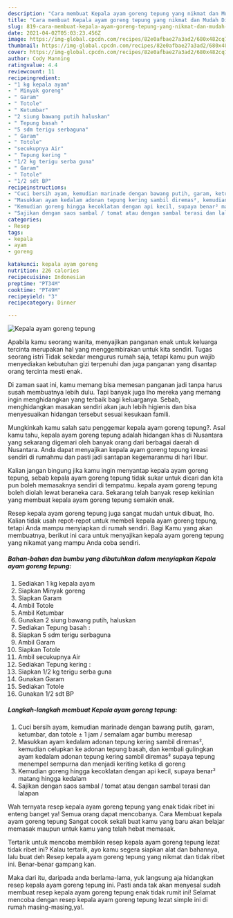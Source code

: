 ```yaml
---
description: "Cara membuat Kepala ayam goreng tepung yang nikmat dan Mudah Dibuat"
title: "Cara membuat Kepala ayam goreng tepung yang nikmat dan Mudah Dibuat"
slug: 819-cara-membuat-kepala-ayam-goreng-tepung-yang-nikmat-dan-mudah-dibuat
date: 2021-04-02T05:03:23.456Z
image: https://img-global.cpcdn.com/recipes/82e0afbae27a3ad2/680x482cq70/kepala-ayam-goreng-tepung-foto-resep-utama.jpg
thumbnail: https://img-global.cpcdn.com/recipes/82e0afbae27a3ad2/680x482cq70/kepala-ayam-goreng-tepung-foto-resep-utama.jpg
cover: https://img-global.cpcdn.com/recipes/82e0afbae27a3ad2/680x482cq70/kepala-ayam-goreng-tepung-foto-resep-utama.jpg
author: Cody Manning
ratingvalue: 4.4
reviewcount: 11
recipeingredient:
- "1 kg kepala ayam"
- " Minyak goreng"
- " Garam"
- " Totole"
- " Ketumbar"
- "2 siung bawang putih haluskan"
- " Tepung basah "
- "5 sdm terigu serbaguna"
- " Garam"
- " Totole"
- "secukupnya Air"
- " Tepung kering "
- "1/2 kg terigu serba guna"
- " Garam"
- " Totole"
- "1/2 sdt BP"
recipeinstructions:
- "Cuci bersih ayam, kemudian marinade dengan bawang putih, garam, ketumbar, dan totole ± 1 jam / semalam agar bumbu meresap"
- "Masukkan ayam kedalam adonan tepung kering sambil diremas², kemudian celupkan ke adonan tepung basah, dan kembali gulingkan ayam kedalam adonan tepung kering sambil diremas² supaya tepung menempel sempurna dan menjadi keriting ketika di goreng"
- "Kemudian goreng hingga kecoklatan dengan api kecil, supaya benar² matang hingga kedalam"
- "Sajikan dengan saos sambal / tomat atau dengan sambal terasi dan lalapan"
categories:
- Resep
tags:
- kepala
- ayam
- goreng

katakunci: kepala ayam goreng 
nutrition: 226 calories
recipecuisine: Indonesian
preptime: "PT34M"
cooktime: "PT49M"
recipeyield: "3"
recipecategory: Dinner

---
```



![Kepala ayam goreng tepung](https://img-global.cpcdn.com/recipes/82e0afbae27a3ad2/680x482cq70/kepala-ayam-goreng-tepung-foto-resep-utama.jpg)

Apabila kamu seorang wanita, menyajikan panganan enak untuk keluarga tercinta merupakan hal yang menggembirakan untuk kita sendiri. Tugas seorang istri Tidak sekedar mengurus rumah saja, tetapi kamu pun wajib menyediakan kebutuhan gizi terpenuhi dan juga panganan yang disantap orang tercinta mesti enak.

Di zaman  saat ini, kamu memang bisa memesan panganan jadi tanpa harus susah membuatnya lebih dulu. Tapi banyak juga lho mereka yang memang ingin menghidangkan yang terbaik bagi keluarganya. Sebab, menghidangkan masakan sendiri akan jauh lebih higienis dan bisa menyesuaikan hidangan tersebut sesuai kesukaan famili. 



Mungkinkah kamu salah satu penggemar kepala ayam goreng tepung?. Asal kamu tahu, kepala ayam goreng tepung adalah hidangan khas di Nusantara yang sekarang digemari oleh banyak orang dari berbagai daerah di Nusantara. Anda dapat menyajikan kepala ayam goreng tepung kreasi sendiri di rumahmu dan pasti jadi santapan kegemaranmu di hari libur.

Kalian jangan bingung jika kamu ingin menyantap kepala ayam goreng tepung, sebab kepala ayam goreng tepung tidak sukar untuk dicari dan kita pun boleh memasaknya sendiri di tempatmu. kepala ayam goreng tepung boleh diolah lewat beraneka cara. Sekarang telah banyak resep kekinian yang membuat kepala ayam goreng tepung semakin enak.

Resep kepala ayam goreng tepung juga sangat mudah untuk dibuat, lho. Kalian tidak usah repot-repot untuk membeli kepala ayam goreng tepung, tetapi Anda mampu menyiapkan di rumah sendiri. Bagi Kamu yang akan membuatnya, berikut ini cara untuk menyajikan kepala ayam goreng tepung yang nikamat yang mampu Anda coba sendiri.

<!--inarticleads1-->

##### Bahan-bahan dan bumbu yang dibutuhkan dalam menyiapkan Kepala ayam goreng tepung:

1. Sediakan 1 kg kepala ayam
1. Siapkan  Minyak goreng
1. Siapkan  Garam
1. Ambil  Totole
1. Ambil  Ketumbar
1. Gunakan 2 siung bawang putih, haluskan
1. Sediakan  Tepung basah :
1. Siapkan 5 sdm terigu serbaguna
1. Ambil  Garam
1. Siapkan  Totole
1. Ambil secukupnya Air
1. Sediakan  Tepung kering :
1. Siapkan 1/2 kg terigu serba guna
1. Gunakan  Garam
1. Sediakan  Totole
1. Gunakan 1/2 sdt BP




<!--inarticleads2-->

##### Langkah-langkah membuat Kepala ayam goreng tepung:

1. Cuci bersih ayam, kemudian marinade dengan bawang putih, garam, ketumbar, dan totole ± 1 jam / semalam agar bumbu meresap
1. Masukkan ayam kedalam adonan tepung kering sambil diremas², kemudian celupkan ke adonan tepung basah, dan kembali gulingkan ayam kedalam adonan tepung kering sambil diremas² supaya tepung menempel sempurna dan menjadi keriting ketika di goreng
1. Kemudian goreng hingga kecoklatan dengan api kecil, supaya benar² matang hingga kedalam
1. Sajikan dengan saos sambal / tomat atau dengan sambal terasi dan lalapan




Wah ternyata resep kepala ayam goreng tepung yang enak tidak ribet ini enteng banget ya! Semua orang dapat mencobanya. Cara Membuat kepala ayam goreng tepung Sangat cocok sekali buat kamu yang baru akan belajar memasak maupun untuk kamu yang telah hebat memasak.

Tertarik untuk mencoba membikin resep kepala ayam goreng tepung lezat tidak ribet ini? Kalau tertarik, ayo kamu segera siapkan alat dan bahannya, lalu buat deh Resep kepala ayam goreng tepung yang nikmat dan tidak ribet ini. Benar-benar gampang kan. 

Maka dari itu, daripada anda berlama-lama, yuk langsung aja hidangkan resep kepala ayam goreng tepung ini. Pasti anda tak akan menyesal sudah membuat resep kepala ayam goreng tepung enak tidak rumit ini! Selamat mencoba dengan resep kepala ayam goreng tepung lezat simple ini di rumah masing-masing,ya!.

